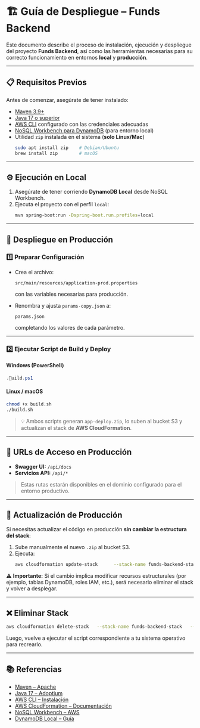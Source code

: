 # 🏗️ Guía de Despliegue – **Funds Backend**

Este documento describe el proceso de instalación, ejecución y despliegue del proyecto **Funds Backend**, así como las herramientas necesarias para su correcto funcionamiento en entornos **local** y **producción**.

---

## 📋 **Requisitos Previos**

Antes de comenzar, asegúrate de tener instalado:

- [Maven 3.9+](https://maven.apache.org/download.cgi)
- [Java 17 o superior](https://adoptium.net/)
- [AWS CLI](https://docs.aws.amazon.com/cli/latest/userguide/getting-started-install.html) configurado con las credenciales adecuadas
- [NoSQL Workbench para DynamoDB](https://docs.aws.amazon.com/amazondynamodb/latest/developerguide/workbench.settingup.html) (para entorno local)
- Utilidad `zip` instalada en el sistema (**solo Linux/Mac**)
  ```bash
  sudo apt install zip    # Debian/Ubuntu
  brew install zip        # macOS
  ```

---

## ⚙️ **Ejecución en Local**

1. Asegúrate de tener corriendo **DynamoDB Local** desde NoSQL Workbench.
2. Ejecuta el proyecto con el perfil `local`:
   ```bash
   mvn spring-boot:run -Dspring-boot.run.profiles=local
   ```

---

## 🚀 **Despliegue en Producción**

### 1️⃣ Preparar Configuración

- Crea el archivo:
  ```
  src/main/resources/application-prod.properties
  ```
  con las variables necesarias para producción.

- Renombra y ajusta `params-copy.json` a:
  ```
  params.json
  ```
  completando los valores de cada parámetro.

---

### 2️⃣ Ejecutar Script de Build y Deploy

#### **Windows (PowerShell)**
```powershell
.uild.ps1
```

#### **Linux / macOS**
```bash
chmod +x build.sh
./build.sh
```
> 💡 Ambos scripts generan `app-deploy.zip`, lo suben al bucket S3 y actualizan el stack de **AWS CloudFormation**.

---

## 🔗 **URLs de Acceso en Producción**

- **Swagger UI:** `/api/docs`
- **Servicios API:** `/api/*`

> Estas rutas estarán disponibles en el dominio configurado para el entorno productivo.

---

## 🔄 **Actualización de Producción**

Si necesitas actualizar el código en producción **sin cambiar la estructura del stack**:

1. Sube manualmente el nuevo `.zip` al bucket S3.
2. Ejecuta:
   ```bash
   aws cloudformation update-stack      --stack-name funds-backend-stack      --template-body file://template.yml      --parameters file://params.json      --capabilities CAPABILITY_NAMED_IAM      --region us-east-1
   ```

⚠️ **Importante:** Si el cambio implica modificar recursos estructurales (por ejemplo, tablas DynamoDB, roles IAM, etc.), será necesario eliminar el stack y volver a desplegar.

---

## ❌ **Eliminar Stack**

```bash
aws cloudformation delete-stack   --stack-name funds-backend-stack   --region us-east-1
```

Luego, vuelve a ejecutar el script correspondiente a tu sistema operativo para recrearlo.

---

## 📚 **Referencias**

- [Maven – Apache](https://maven.apache.org/)
- [Java 17 – Adoptium](https://adoptium.net/)
- [AWS CLI – Instalación](https://docs.aws.amazon.com/cli/latest/userguide/getting-started-install.html)
- [AWS CloudFormation – Documentación](https://docs.aws.amazon.com/cloudformation/)
- [NoSQL Workbench – AWS](https://docs.aws.amazon.com/amazondynamodb/latest/developerguide/workbench.settingup.html)
- [DynamoDB Local – Guía](https://docs.aws.amazon.com/amazondynamodb/latest/developerguide/DynamoDBLocal.html)

